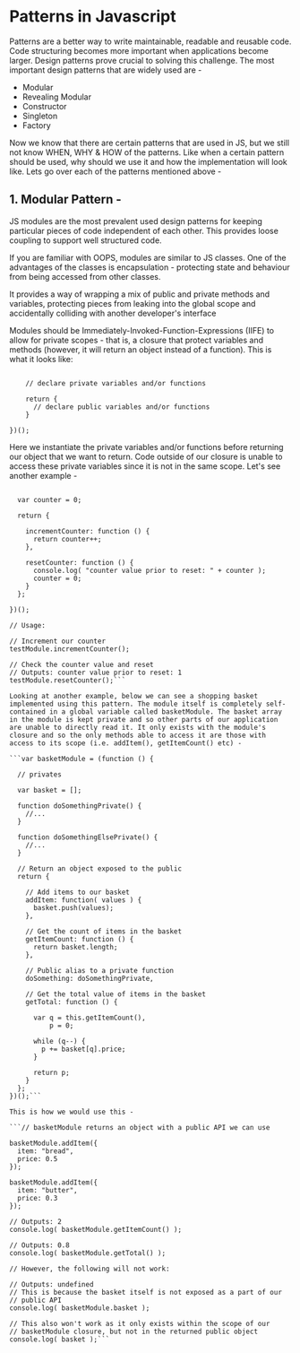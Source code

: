 # Patterns in Javascript
Patterns are a better way to write maintainable, readable and reusable code. Code structuring becomes more important when applications become larger. Design patterns prove crucial to solving this challenge. The most important design patterns that are widely used are - 

* Modular
* Revealing Modular
* Constructor
* Singleton
* Factory

Now we know that there are certain patterns that are used in JS, but we still not know WHEN, WHY & HOW of the patterns. Like when a certain pattern should be used, why should we use it and how the implementation will look like. Lets go over each of the patterns mentioned above - 

## 1. Modular Pattern - 
JS modules are the most prevalent used design patterns for keeping particular pieces of code independent of each other. This provides loose coupling to support well structured code.

If you are familiar with OOPS, modules are similar to JS classes. One of the advantages of the classes is encapsulation - protecting state and behaviour from being accessed from other classes. 

It provides a way of wrapping a mix of public and private methods and variables, protecting pieces from leaking into the global scope and accidentally colliding with another developer's interface

Modules should be Immediately-Invoked-Function-Expressions (IIFE) to allow for private scopes - that is, a closure that protect variables and methods (however, it will return an object instead of a function). This is what it looks like:

```(function() {

    // declare private variables and/or functions

    return {
      // declare public variables and/or functions
    }

})();
```

Here we instantiate the private variables and/or functions before returning our object that we want to return. Code outside of our closure is unable to access these private variables since it is not in the same scope. Let's see another example - 

```var testModule = (function () {
 
  var counter = 0;
 
  return {
 
    incrementCounter: function () {
      return counter++;
    },
 
    resetCounter: function () {
      console.log( "counter value prior to reset: " + counter );
      counter = 0;
    }
  };
 
})();
 
// Usage:
 
// Increment our counter
testModule.incrementCounter();
 
// Check the counter value and reset
// Outputs: counter value prior to reset: 1
testModule.resetCounter();```

Looking at another example, below we can see a shopping basket implemented using this pattern. The module itself is completely self-contained in a global variable called basketModule. The basket array in the module is kept private and so other parts of our application are unable to directly read it. It only exists with the module's closure and so the only methods able to access it are those with access to its scope (i.e. addItem(), getItemCount() etc) -

```var basketModule = (function () {
 
  // privates
 
  var basket = [];
 
  function doSomethingPrivate() {
    //...
  }
 
  function doSomethingElsePrivate() {
    //...
  }
 
  // Return an object exposed to the public
  return {
 
    // Add items to our basket
    addItem: function( values ) {
      basket.push(values);
    },
 
    // Get the count of items in the basket
    getItemCount: function () {
      return basket.length;
    },
 
    // Public alias to a private function
    doSomething: doSomethingPrivate,
 
    // Get the total value of items in the basket
    getTotal: function () {
 
      var q = this.getItemCount(),
          p = 0;
 
      while (q--) {
        p += basket[q].price;
      }
 
      return p;
    }
  };
})();```

This is how we would use this - 

```// basketModule returns an object with a public API we can use
 
basketModule.addItem({
  item: "bread",
  price: 0.5
});
 
basketModule.addItem({
  item: "butter",
  price: 0.3
});
 
// Outputs: 2
console.log( basketModule.getItemCount() );
 
// Outputs: 0.8
console.log( basketModule.getTotal() );
 
// However, the following will not work:
 
// Outputs: undefined
// This is because the basket itself is not exposed as a part of our
// public API
console.log( basketModule.basket );
 
// This also won't work as it only exists within the scope of our
// basketModule closure, but not in the returned public object
console.log( basket );```


	